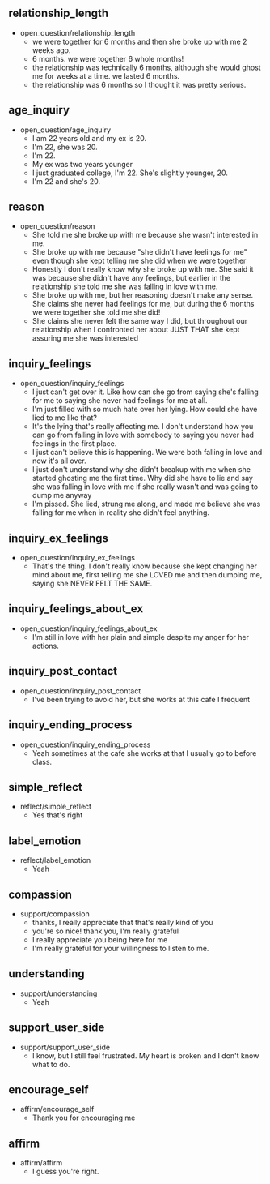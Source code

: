## relationship_length
* open_question/relationship_length
    - we were together for 6 months and then she broke up with me 2 weeks ago.	
    - 6 months. we were together 6 whole months!	
    - the relationship was technically 6 months, although she would ghost me for weeks at a time.	we lasted 6 months.	
    - the relationship was 6 months so I thought it was pretty serious.

## age_inquiry
* open_question/age_inquiry
    - I am 22 years old and my ex is 20.	
    - I'm 22, she was 20.	
    - I'm 22. 
    - My ex was two years younger	
    - I just graduated college, I'm 22. She's slightly younger, 20.	
    - I'm 22 and she's 20.

## reason
* open_question/reason
    - She told me she broke up with me because she wasn't interested in me. 	
    - She broke up with me because "she didn't have feelings for me" even though she kept telling me she did when we were together	
    - Honestly I don't really know why she broke up with me. She said it was because she didn't have any feelings, but earlier in the relationship she told me she was falling in love with me.	
    - She broke up with me, but her reasoning doesn't make any sense. She claims she never had feelings for me, but during the 6 months we were together she told me she did!	
    - She claims she never felt the same way I did, but throughout our relationship when I confronted her about JUST THAT she kept assuring me she was interested

## inquiry_feelings
* open_question/inquiry_feelings
    - I just can't get over it. Like how can she go from saying she's falling for me to saying she never had feelings for me at all.	
    - I'm just filled with so much hate over her lying. How could she have lied to me like that?
    - It's the lying that's really affecting me. I don't understand how you can go from falling in love with somebody to saying you never had feelings in the first place. 	
    - I just can't believe this is happening. We were both falling in love and now it's all over. 
    - I just don't understand why she didn't breakup with me when she started ghosting me the first time. Why did she have to lie and say she was falling in love with me if she really wasn't and was going to dump me anyway	
    - I'm pissed. She lied, strung me along, and made me believe she was falling for me when in reality she didn't feel anything.

## inquiry_ex_feelings
* open_question/inquiry_ex_feelings
    - That's the thing. I don't really know because she kept changing her mind about me, first telling me she LOVED me and then dumping me, saying she NEVER FELT THE SAME.

## inquiry_feelings_about_ex
* open_question/inquiry_feelings_about_ex
    - I'm still in love with her plain and simple despite my anger for her actions.

## inquiry_post_contact
* open_question/inquiry_post_contact
    - I've been trying to avoid her, but she works at this cafe I frequent

## inquiry_ending_process
* open_question/inquiry_ending_process
    - Yeah sometimes at the cafe she works at that I usually go to before class. 

## simple_reflect
* reflect/simple_reflect
    - Yes that's right

## label_emotion
* reflect/label_emotion
    - Yeah


## compassion
* support/compassion
    - thanks, I really appreciate that	that's really kind of you	
    - you're so nice!	thank you, I'm really grateful	
    - I really appreciate you being here for me	
    - I'm really grateful for your willingness to listen to me.

## understanding
* support/understanding
    - Yeah

## support_user_side
* support/support_user_side
    - I know, but I still feel frustrated. My heart is broken and I don't know what to do.

## encourage_self
* affirm/encourage_self	
    - Thank you for encouraging me

## affirm
* affirm/affirm
    - I guess you're right.   


